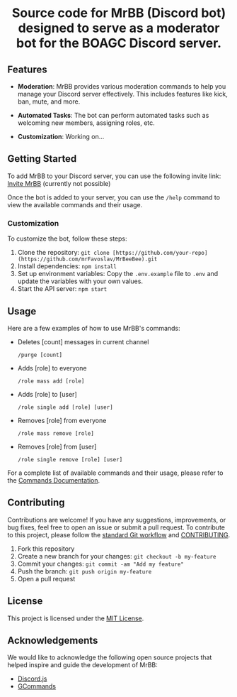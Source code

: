 <h1 align="center">Source code for MrBB (Discord bot) designed to serve as a moderator bot for the BOAGC Discord server.</h1>

## Features

- **Moderation**: MrBB provides various moderation commands to help you manage your Discord server effectively. This includes features like kick, ban, mute, and more.

- **Automated Tasks**: The bot can perform automated tasks such as welcoming new members, assigning roles, etc.

- **Customization**: Working on...

## Getting Started

To add MrBB to your Discord server, you can use the following invite link: [Invite MrBB](https://www.favoslav.cz/mrbb/) (currently not possible)

Once the bot is added to your server, you can use the `/help` command to view the available commands and their usage.

### Customization 

To customize the bot, follow these steps:

1. Clone the repository: `git clone [https://github.com/your-repo](https://github.com/mrFavoslav/MrBeeBee).git`
2. Install dependencies: `npm install`
3. Set up environment variables: Copy the `.env.example` file to `.env` and update the variables with your own values.
4. Start the API server: `npm start`

## Usage

Here are a few examples of how to use MrBB's commands:

- Deletes [count] messages in current channel
  ```
  /purge [count]
  ```

- Adds [role] to everyone
  ```
  /role mass add [role]
  ```

- Adds [role] to [user]
  ```
  /role single add [role] [user]
  ```

- Removes [role] from everyone
  ```
  /role mass remove [role]
  ```

- Removes [role] from [user]
  ```
  /role single remove [role] [user]
  ```

For a complete list of available commands and their usage, please refer to the [Commands Documentation](#).

## Contributing

Contributions are welcome! If you have any suggestions, improvements, or bug fixes, feel free to open an issue or submit a pull request.
To contribute to this project, please follow the [standard Git workflow](https://git-scm.com/book/en/v2/Git-Basics-Getting-a-Git-Repository#The-Standard-Git-Workflow) and [CONTRIBUTING](./CONTRIBUTING.md).

1. Fork this repository
2. Create a new branch for your changes: `git checkout -b my-feature`
3. Commit your changes: `git commit -am "Add my feature"`
4. Push the branch: `git push origin my-feature`
5. Open a pull request

## License

This project is licensed under the [MIT License](LICENSE).

## Acknowledgements

We would like to acknowledge the following open source projects that helped inspire and guide the development of MrBB:

- [Discord.js](https://discord.js.org)
- [GCommands](https://garlic-team.js.org/docs/#/)
